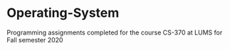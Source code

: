 # Operating-System
Programming assignments completed for the course CS-370 at LUMS for Fall semester 2020
